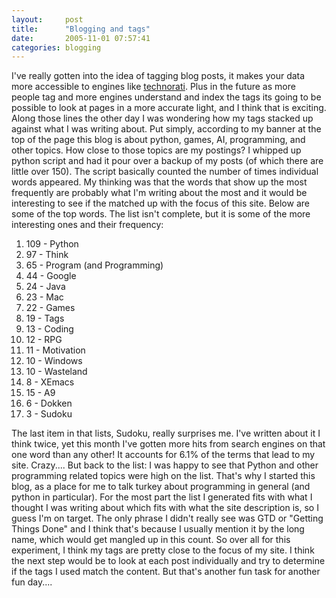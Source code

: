 ```yaml
---
layout:     post
title:      "Blogging and tags"
date:       2005-11-01 07:57:41
categories: blogging
---
```

I've really gotten into the idea of tagging blog posts, it makes your data more accessible to engines like [technorati](http://technorati.com/). Plus in the future as more people tag and more engines understand and index the tags its going to be possible to look at pages in a more accurate light, and I think that is exciting. Along those lines the other day I was wondering how my tags stacked up against what I was writing about. Put simply, according to my banner at the top of the page this blog is about python, games, AI, programming, and other topics. How close to those topics are my postings? I whipped up python script and had it pour over a backup of my posts (of which there are little over 150). The script basically counted the number of times individual words appeared. My thinking was that the words that show up the most frequently are probably what I'm writing about the most and it would be interesting to see if the matched up with the focus of this site. Below are some of the top words. The list isn't complete, but it is some of the more interesting ones and their frequency: 

  1. 109 - Python
  2. 97 - Think
  3. 65 - Program (and Programming)
  4. 44 - Google
  5. 24 - Java
  6. 23 - Mac
  7. 22 - Games
  8. 19 - Tags
  9. 13 - Coding
  10. 12 - RPG
  11. 11 - Motivation
  12. 10 - Windows
  13. 10 - Wasteland
  14. 8 - XEmacs
  15. 15 - A9
  16. 6 - Dokken
  17. 3 - Sudoku

The last item in that lists, Sudoku, really surprises me. I've written about it I think twice, yet this month I've gotten more hits from search engines on that one word than any other! It accounts for 6.1% of the terms that lead to my site. Crazy.... But back to the list: I was happy to see that Python and other programming related topics were high on the list. That's why I started this blog, as a place for me to talk turkey about programming in general (and python in particular). For the most part the list I generated fits with what I thought I was writing about which fits with what the site description is, so I guess I'm on target. The only phrase I didn't really see was GTD or "Getting Things Done" and I think that's because I usually mention it by the long name, which would get mangled up in this count. So over all for this experiment, I think my tags are pretty close to the focus of my site. I think the next step would be to look at each post individually and try to determine if the tags I used match the content. But that's another fun task for another fun day.... 

